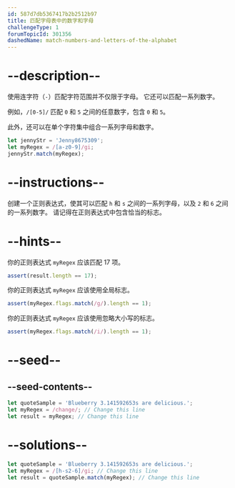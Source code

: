 ```yaml
---
id: 587d7db5367417b2b2512b97
title: 匹配字母表中的数字和字母
challengeType: 1
forumTopicId: 301356
dashedName: match-numbers-and-letters-of-the-alphabet
---
```


# --description--

使用连字符（`-`）匹配字符范围并不仅限于字母。 它还可以匹配一系列数字。

例如，`/[0-5]/` 匹配 `0` 和 `5` 之间的任意数字，包含 `0` 和 `5`。

此外，还可以在单个字符集中组合一系列字母和数字。

```js
let jennyStr = 'Jenny8675309';
let myRegex = /[a-z0-9]/gi;
jennyStr.match(myRegex);
```

# --instructions--

创建一个正则表达式，使其可以匹配 `h` 和 `s` 之间的一系列字母，以及 `2` 和 `6` 之间的一系列数字。 请记得在正则表达式中包含恰当的标志。

# --hints--

你的正则表达式 `myRegex` 应该匹配 17 项。

```js
assert(result.length == 17);
```

你的正则表达式 `myRegex` 应该使用全局标志。

```js
assert(myRegex.flags.match(/g/).length == 1);
```

你的正则表达式 `myRegex` 应该使用忽略大小写的标志。

```js
assert(myRegex.flags.match(/i/).length == 1);
```

# --seed--

## --seed-contents--

```js
let quoteSample = 'Blueberry 3.141592653s are delicious.';
let myRegex = /change/; // Change this line
let result = myRegex; // Change this line
```

# --solutions--

```js
let quoteSample = 'Blueberry 3.141592653s are delicious.';
let myRegex = /[h-s2-6]/gi; // Change this line
let result = quoteSample.match(myRegex); // Change this line
```
